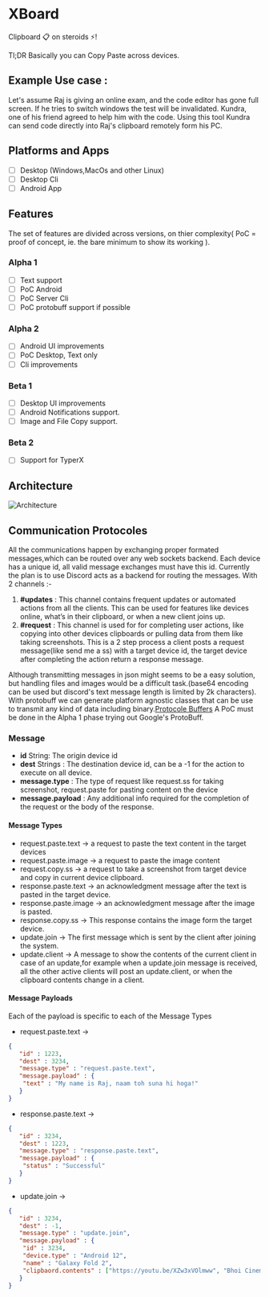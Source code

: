 # XBoard
Clipboard 📋 on steroids ⚡!

Tl;DR
Basically you can Copy Paste across devices.

## Example Use case :
Let's assume Raj is giving an online exam, and the code editor has gone full screen. If he tries to switch windows the test will be invalidated. 
Kundra, one of his friend agreed to help him with the code. Using this tool Kundra can send code directly into Raj's clipboard remotely form his PC.


## Platforms and Apps

- [ ] Desktop (Windows,MacOs and other Linux)  
- [ ] Desktop Cli
- [ ] Android App

## Features
The set of features are divided across versions, on thier complexity( PoC = proof of concept, ie. the bare minimum to show its working ).

###  Alpha 1 
- [ ] Text support 
- [ ] PoC Android 
- [ ] PoC Server Cli 
- [ ] PoC protobuff support if possible 
### Alpha 2 
- [ ] Android UI improvements
- [ ] PoC Desktop, Text only 
- [ ] Cli improvements
### Beta 1
- [ ] Desktop UI improvements
- [ ] Android Notifications support.
- [ ] Image and File Copy support.
### Beta 2
- [ ] Support for TyperX


## Architecture 

![Architecture](https://user-images.githubusercontent.com/39855414/127747972-175420f6-53c7-44a3-8ccc-656d89641791.png)

## Communication Protocoles 

All the communications happen by exchanging proper formated messages,which can be routed over any web sockets backend.
Each device has a unique id, all valid message exchanges must have this id. 
Currently the plan is to use Discord acts as a backend for routing the messages. With 2 channels :- 

1. **#updates** : This channel contains frequent updates or automated actions from all the clients. This can be used for features like devices online, what’s in their clipboard, or when a new client joins up.
2. **#request** : This channel is used for for completing user actions, like copying into other devices clipboards or pulling data from them like taking screenshots. This is a 2 step process a client posts a request message(like send me a ss) with a target device id, the target device after completing the action return a response message.

Although transmitting messages in json might seems to be a easy solution, but handling files and images would be a difficult task.(base64 encoding can be used but discord's text message length is limited by 2k characters). With protobuff we can generate platform agnostic classes that can be use to transmit any kind of data including binary.[Protocole Buffers](https://developers.google.com/protocol-buffers)
A PoC must be done in the Alpha 1 phase trying out Google's ProtoBuff. 

### Message
- **id** String: The origin device id  
- **dest** Strings : The destination device id, can be a -1 for the action to execute on all device.  
- **message.type** : The type of request like request.ss for taking screenshot, request.paste for pasting content on the device  
- **message.payload** : Any additional info required for the completion of the request or the body of the response.

#### Message Types 
- request.paste.text -> a request to paste the text content in the target devices
- request.paste.image -> a request to paste the image content 
- request.copy.ss -> a request to take a screenshot from target device and copy in current device clipboard.
- response.paste.text -> an acknowledgment message after the text is pasted in the target device.
- response.paste.image -> an acknowledgment message after the image is pasted.
- response.copy.ss -> This response contains the image form the target device.
- update.join -> The first message which is sent by the client after joining the system.
- update.client -> A message to show the contents of the current client in case of an update,for example when a update.join message is received, all the other active clients will post an update.client, or when the clipboard contents change in a client.

#### Message Payloads 
Each of the payload is specific to each of the Message Types 
- request.paste.text -> 
```json 
{
   "id" : 1223,
   "dest" : 3234,
   "message.type" : "request.paste.text",
   "message.payload" : {
    "text" : "My name is Raj, naam toh suna hi hoga!" 
   }
}
```
- response.paste.text -> 
```json 
{
   "id" : 3234,
   "dest" : 1223,
   "message.type" : "response.paste.text",
   "message.payload" : {
    "status" : "Successful"  
   }  
}
```
- update.join -> 
```json 
{
   "id" : 3234,
   "dest" : -1,
   "message.type" : "update.join",
   "message.payload" : {
    "id" : 3234,
    "device.type" : "Android 12",
    "name" : "Galaxy Fold 2",
    "clipbaord.contents" : ["https://youtu.be/XZw3xVOlmww", "Bhoi Cinematic universe"] 
   }  
}
```





